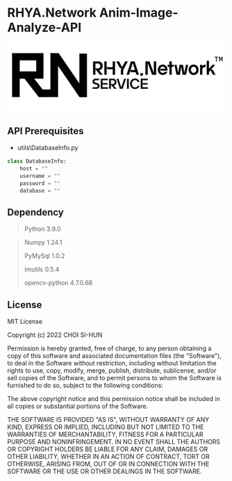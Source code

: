RHYA.Network Anim-Image-Analyze-API
===

![RHYA.Network Logo](rhya-network-logo.png)

## API Prerequisites
* utils\DatabaseInfo.py
```python
class DatabaseInfo:
    host = ""
    username = ""
    password = ""
    database = ""
```

## Dependency
> Python 3.9.0 

> Numpy 1.24.1 
> 
> PyMySql 1.0.2 
> 
> imutils 0.5.4 
> 
> opencv-python 4.7.0.68

## License
MIT License

Copyright (c) 2022 CHOI SI-HUN

Permission is hereby granted, free of charge, to any person obtaining a copy
of this software and associated documentation files (the "Software"), to deal
in the Software without restriction, including without limitation the rights
to use, copy, modify, merge, publish, distribute, sublicense, and/or sell
copies of the Software, and to permit persons to whom the Software is
furnished to do so, subject to the following conditions:

The above copyright notice and this permission notice shall be included in all
copies or substantial portions of the Software.

THE SOFTWARE IS PROVIDED "AS IS", WITHOUT WARRANTY OF ANY KIND, EXPRESS OR
IMPLIED, INCLUDING BUT NOT LIMITED TO THE WARRANTIES OF MERCHANTABILITY,
FITNESS FOR A PARTICULAR PURPOSE AND NONINFRINGEMENT. IN NO EVENT SHALL THE
AUTHORS OR COPYRIGHT HOLDERS BE LIABLE FOR ANY CLAIM, DAMAGES OR OTHER
LIABILITY, WHETHER IN AN ACTION OF CONTRACT, TORT OR OTHERWISE, ARISING FROM,
OUT OF OR IN CONNECTION WITH THE SOFTWARE OR THE USE OR OTHER DEALINGS IN THE
SOFTWARE.
